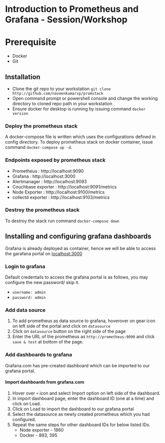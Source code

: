 # Introduction to Prometheus and Grafana - Session/Workshop

# Prerequisite
- Docker
- Git

## Installation
- Clone the git repo to your workstation
  `git clone http://github.com/naveenkumarsp/promstack` 
- Open command prompt or powershell console and change the working directory to cloned repo path in your workstation
- Ensure docker for desktop is running by issuing command `docker version`

### Deploy the prometheus stack
A docker-compose file is written which uses the configurations defined in config directory. 
To deploy prometheus stack on docker container, issue command `docker-compose up -d`.

### Endpoints exposed by prometheus stack
- Prometheus         : http://localhost:9090
- Grafana            : http://localhost:3000
- Alertmanager       : http://localhost:9093
- Couchbase exporter : http://localhost:9091/metrics
- Node Exporter      : http://localhost:9100/metrics
- collectd exporter  : http://localhost:9103/metrics
###  Destroy the prometheus stack
To destroy the stack run command `docker-compose down`

##  Installing and configuring grafana dashboards
Grafana is already deployed as container, hence we will be able to access the garafana portal on [localhost:3000](http:\\localhost:3000)

###  Login to grafana
Default credentails to access the grafana portal is as follows, you may configure the new password/ skip it.
- `username: admin`
- `password: admin`

###  Add data source
1. To add prometheus as data source to grafana, hoverover on gear icon  on left side of the portal and click on `datasource`
1. Click on `datasource` button on the right side of the page
1. Enter the URL of the prometheus as `http://prometheus:9090` and click `save & test`  at bottom of the page.

### Add dashboards to grafana
Grafana.com has pre-created dashboard which can be imported to our grafana portal.  
#### Import dashboards from grafana.com
1. Hover over `+` icon and select Import option on left side of the dashboard.
1. In import dashboard page, enter the dashboard ID (one at a time) and click on Load.
1. Click on Load to import the dashboard to our grafana portal
1. Select the datasource as newly created prometheus which you had configured.
1. Repeat the same steps for other dashboard IDs for below listed IDs.
    - Node exporter - 1860
    - Docker - 893, 395
